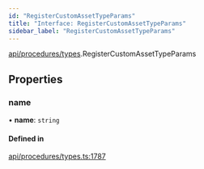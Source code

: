 ```yaml
---
id: "RegisterCustomAssetTypeParams"
title: "Interface: RegisterCustomAssetTypeParams"
sidebar_label: "RegisterCustomAssetTypeParams"
---
```


[api/procedures/types](../../../../../modules/API/Procedures/Types/Types.md).RegisterCustomAssetTypeParams

## Properties

### name

• **name**: `string`

#### Defined in

[api/procedures/types.ts:1787](https://github.com/PolymeshAssociation/polymesh-sdk/blob/8a9e72221/src/api/procedures/types.ts#L1787)
